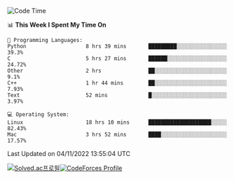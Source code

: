
<!--START_SECTION:waka-->
![Code Time](http://img.shields.io/badge/Code%20Time-2%2C078%20hrs%2029%20mins-blue)

📊 **This Week I Spent My Time On** 

```text
💬 Programming Languages: 
Python                   8 hrs 39 mins       █████████░░░░░░░░░░░░░░░░   39.3% 
C                        5 hrs 27 mins       ██████░░░░░░░░░░░░░░░░░░░   24.72% 
Other                    2 hrs               ██░░░░░░░░░░░░░░░░░░░░░░░   9.1% 
C++                      1 hr 44 mins        ██░░░░░░░░░░░░░░░░░░░░░░░   7.93% 
Text                     52 mins             █░░░░░░░░░░░░░░░░░░░░░░░░   3.97%

💻 Operating System: 
Linux                    18 hrs 10 mins      ████████████████████░░░░░   82.43% 
Mac                      3 hrs 52 mins       ████░░░░░░░░░░░░░░░░░░░░░   17.57%

```


 Last Updated on 04/11/2022 13:55:04 UTC
<!--END_SECTION:waka-->
[![Solved.ac프로필](http://mazassumnida.wtf/api/generate_badge?boj=hckim96)](https://solved.ac/hckim96)[![CodeForces Profile](https://cf.leed.at?id=hckim96)](https://codeforces.com/profile/hckim96)
